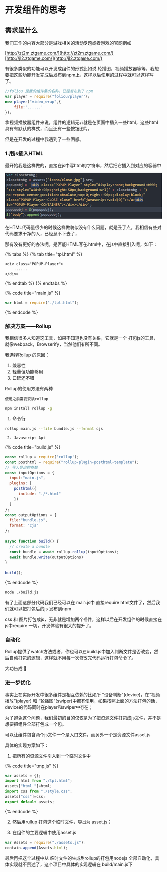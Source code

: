 # 开发组件的思考

## 需求是什么

我们工作的内容大部分是游戏相关的活动专题或者游戏的官网例如

[http://zt2m.ztgame.com/](http://zt2m.ztgame.com/)  
[http://jl2.ztgame.com/](http://jl2.ztgame.com/)

有很多类似的功能可以开发成组件的形式比如说 轮播图，视频播放器等等，我想要把这些功能开发完成后发布到npm上，这样以后使用的过程中就可以这样写了。

```javascript
//foliou 是我的组件集的名称，已经发布到了 npm
var player = require("foliou/player");
new player("video_wrap",{
    file:'......'
});
```

拿视频播放器组件来说，组件的逻辑无非就是在页面中插入一些html，这些html具有有默认的样式，而且还有一些按钮图片。

但是在开发的过程中我遇到了一些困惑。

### 1.用js插入HTML

最开始我是这样做的，直接在js中写html的字符串，然后把它插入到对应的容器中

![&#x63D2;&#x5165;html&#x7ED3;&#x6784;&#x7684;&#x5B9E;&#x4F8B;](.gitbook/assets/code.png)

在HTML代码量很少的时候这样做貌似没有什么问题，就是丑了点，我相信有些对代码要求干净的人，已经忍不下去了，

那有没有更好的办法呢，是否能HTML写在.html中，在js中直接引入呢，如下：

{% tabs %}
{% tab title="tpl.html" %}
```markup
<div class="POPUP-Player">
    ......
</div>
```
{% endtab %}
{% endtabs %}

{% code title="main.js" %}
```javascript
var html = require("./tpl.html");
```
{% endcode %}

### 解决方案——Rollup

我相信很多人知道这工具，如果不知道也没有关系，它就是一个 打包js的工具，就像webpack，Browserify，当然他们有所不同。

 我选择Rollup 的原因：

1. 兼容性
2. 轻量但功能够用
3. 口碑还不错

Rollup的使用方法有两种

    使用之前需要安装rollup

```bash
npm install rollup -g
```

1. 命令行

```bash
rollup main.js --file bundle.js --format cjs
```

     2. Javascript Api

{% code title="build.js" %}
```javascript
const rollup = require('rollup');
const posthtml = require("rollup-plugin-posthtml-template");
// 导入导出的参数
const inputOptions = {
  input:"main.js",
  plugins: [
    posthtml({
      include: "./*.html"
    })
  ]
};
const outputOptions = {
  file:"bundle.js",
  format: "cjs"
};

async function build() {
  // create a bundle
  const bundle = await rollup.rollup(inputOptions);
  await bundle.write(outputOptions);
}

build();
```
{% endcode %}

```bash
node ./build.js
```

有了上面这部分代码我们已经可以在 main.js中 直接require html文件了，然后我们就可以把打包后的js 发布到npm

 css 和 图片打包成js，无非就是增加两个插件，这样以后在开发组件的时候直接在js中require 一切，开发体验有很大的提升了。

### 自动化

Rollup提供了watch方法或者，你也可以在build.js中加入判断文件是否改变，然后自动打包的逻辑，这样就不用每一次修改完代码运行打包命令了。

大功告成 🍻



### 进一步优化

事实上在实际开发中很多组件是相互依赖的比如所 "设备判断"\(device\)，在“视频播放”\(player\) 和 “轮播图”\(swiper\)中都有使用，如果按照上面的方法打包的话，device的代码同时在player和swiper中存在；

为了避免这个问题，我们最初的目的仅仅是为了把资源文件打包成js文件，并不是想要把组件全部打包成一个包。

 可以让组件包含两个js文件一个是入口文件，而另外一个是资源文件asset.js   
  
具体的实现方案如下：  
1. 把所有的资源文件引入到一个临时文件中

{% code title="tmp.js" %}
```javascript
var assets = {};
import html from "./tpl.html";
assets["html "]=html;
import css from "./style.css";
assets["css"]=css;
export default assets;
```
{% endcode %}

 2. 然后用rullup 打包这个临时文件，导出为 asset.js；

 3. 在组件的主要逻辑中使用asset.js

```javascript
var Assets = require("./assets.js");
contain.append(Assets.html);
```

最后再把这个过程中从 临时文件的生成到rollup的打包用nodejs 全部自动化，具体实现就不赘述了，这个项目中具体的实现逻辑在 build/main.js下

